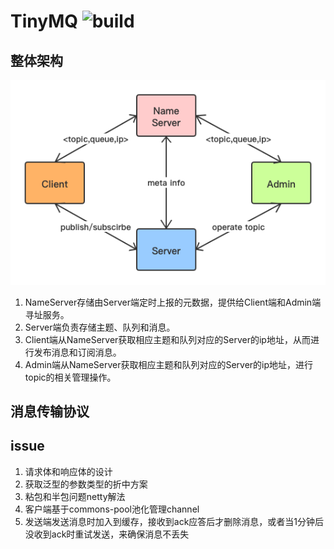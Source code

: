 # TinyMQ ![build](https://travis-ci.org/shildondu/tinyMQ.svg?branch=master)

## 整体架构
![architecture](static/tiny-mq-architecture.png)

1. NameServer存储由Server端定时上报的元数据，提供给Client端和Admin端寻址服务。
2. Server端负责存储主题、队列和消息。
3. Client端从NameServer获取相应主题和队列对应的Server的ip地址，从而进行发布消息和订阅消息。
4. Admin端从NameServer获取相应主题和队列对应的Server的ip地址，进行topic的相关管理操作。

## 消息传输协议

## issue

1. 请求体和响应体的设计
2. 获取泛型的参数类型的折中方案
3. 粘包和半包问题netty解法
4. 客户端基于commons-pool池化管理channel
5. 发送端发送消息时加入到缓存，接收到ack应答后才删除消息，或者当1分钟后没收到ack时重试发送，来确保消息不丢失